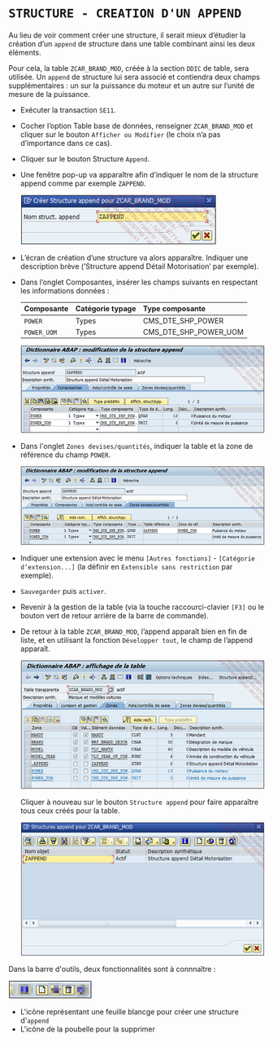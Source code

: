 # **`STRUCTURE - CREATION D'UN APPEND`**

Au lieu de voir comment créer une structure, il serait mieux d’étudier la création d’un `append` de structure dans une table combinant ainsi les deux éléments.

Pour cela, la table `ZCAR_BRAND_MOD`, créée à la section `DDIC` de table, sera utilisée. Un `append` de structure lui sera associé et contiendra deux champs supplémentaires : un sur la puissance du moteur et un autre sur l’unité de mesure de la puissance.

- Exécuter la transaction `SE11`.
- Cocher l’option Table base de données, renseigner `ZCAR_BRAND_MOD` et cliquer sur le bouton `Afficher ou Modifier` (le choix n’a pas d’importance dans ce cas).
- Cliquer sur le bouton Structure `Append`.
- Une fenêtre pop-up va apparaître afin d’indiquer le nom de la structure append comme par exemple `ZAPPEND`.

  ![](../99%20-%20Ressources/06_Tables_DB%20-%2012%20-%2001.png)

- L’écran de création d’une structure va alors apparaître. Indiquer une description brève (’Structure append Détail Motorisation’ par exemple).
- Dans l’onglet Composantes, insérer les champs suivants en respectant les informations données :

  | **Composante** | **Catégorie typage** | **Type composante**   |
  | -------------- | -------------------- | --------------------- |
  | `POWER`        | Types                | CMS_DTE_SHP_POWER     |
  | `POWER_UOM`    | Types                | CMS_DTE_SHP_POWER_UOM |

  ![](../99%20-%20Ressources/06_Tables_DB%20-%2012%20-%2002.png)

- Dans l'onglet `Zones devises/quantités`, indiquer la table et la zone de référence du champ `POWER`.

  ![](../99%20-%20Ressources/06_Tables_DB%20-%2012%20-%2003.png)

- Indiquer une extension avec le menu `[Autres fonctions]` - `[Catégorie d’extension...]` (la définir en `Extensible sans restriction` par exemple).
- `Sauvegarder` puis `activer`.
- Revenir à la gestion de la table (via la touche raccourci-clavier `[F3]` ou le bouton vert de retour arrière de la barre de commande).
- De retour à la table `ZCAR_BRAND_MOD`, l’append apparaît bien en fin de liste, et en utilisant la fonction `Développer tout`, le champ de l’append apparaît.

  ![](../99%20-%20Ressources/06_Tables_DB%20-%2012%20-%2004.png)

  Cliquer à nouveau sur le bouton `Structure append` pour faire apparaître tous ceux créés pour la table.

  ![](../99%20-%20Ressources/06_Tables_DB%20-%2012%20-%2005.png)

Dans la barre d'outils, deux fonctionnalités sont à connnaître :

![](../99%20-%20Ressources/06_Tables_DB%20-%2012%20-%2006.png)

- L'icône représentant une feuille blancge pour créer une structure d'`append`
- L'icône de la poubelle pour la supprimer

